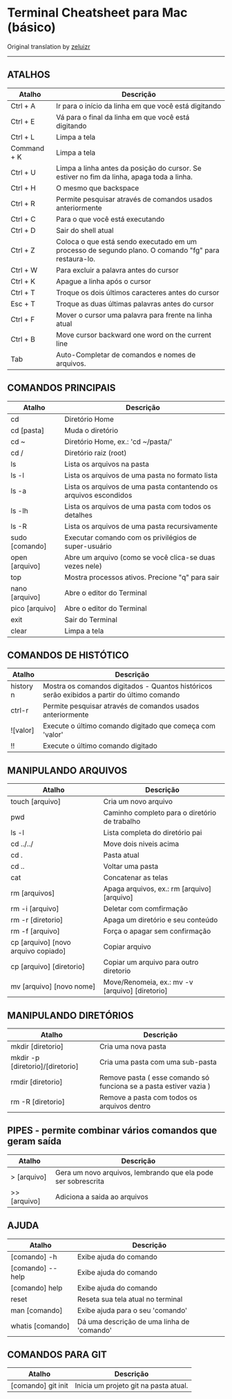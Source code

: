 # Terminal Cheatsheet para Mac (básico)
Original translation by [zeluizr](https://github.com/zeluizr)

------------

## ATALHOS

| Atalho | Descrição |
| ------ | ----------|
| Ctrl + A | Ir para o início da linha em que você está digitando |
| Ctrl + E | Vá para o final da linha em que você está digitando |
| Ctrl + L | Limpa a tela |
| Command + K | Limpa a tela |
| Ctrl + U | Limpa a linha antes da posição do cursor. Se estiver no fim da linha, apaga toda a linha. |
| Ctrl + H | O mesmo que backspace |
| Ctrl + R | Permite pesquisar através de comandos usados ​​anteriormente |
| Ctrl + C | Para o que você está executando |
| Ctrl + D | Sair do shell atual |
| Ctrl + Z | Coloca o que está sendo executado em um processo de segundo plano. O comando "fg" para restaura-lo. |
| Ctrl + W | Para excluir a palavra antes do cursor |
| Ctrl + K | Apague a linha após o cursor |
| Ctrl + T | Troque os dois últimos caracteres antes do cursor |
| Esc + T | Troque as duas últimas palavras antes do cursor |
| Ctrl + F | Mover o cursor uma palavra para frente na linha atual |
| Ctrl + B | Move cursor backward one word on the current line |
| Tab | Auto-Completar de comandos e nomes de arquivos. |


## COMANDOS PRINCIPAIS

| Atalho | Descrição |
| ------ | ----------|
| cd | Diretório Home |
| cd [pasta] | Muda o diretório |
| cd ~ | Diretório Home, ex.: 'cd ~/pasta/' |
| cd / | Diretório raiz (root) |
| ls | Lista os arquivos na pasta |
| ls -l | Lista os arquivos de uma pasta no formato lista |
| ls -a | Lista os arquivos de uma pasta contantendo os arquivos escondidos |
| ls -lh | Lista os arquivos de uma pasta com todos os detalhes |
| ls -R | Lista os arquivos de uma pasta recursivamente |
| sudo [comando] | Executar comando com os privilégios de super-usuário |
| open [arquivo] | Abre um arquivo (como se você clica-se duas vezes nele) |
| top | Mostra processos ativos. Precione "q" para sair |
| nano [arquivo] | Abre o editor do Terminal |
| pico	[arquivo] | Abre o editor do Terminal |
| exit | Sair do Terminal |
| clear | Limpa a tela |


## COMANDOS DE HISTÓTICO

| Atalho | Descrição |
| ------ | ----------|
| history n | Mostra os comandos digitados - Quantos históricos serão exibidos a partir do último comando |
| ctrl-r | Permite pesquisar através de comandos usados ​​anteriormente |
| ![valor] | Execute o último comando digitado que começa com 'valor' |
| !! | Execute o último comando digitado |


## MANIPULANDO ARQUIVOS

| Atalho | Descrição |
| ------ | ----------|
| touch [arquivo] | Cria um novo arquivo |
| pwd | Caminho completo para o diretório de trabalho |
| ls -l | Lista completa do diretório pai |
| cd ../../ | Move dois niveis acima |
| cd . | Pasta atual |
| cd .. | Voltar uma pasta |
| cat | Concatenar as telas |
| rm [arquivos] | Apaga arquivos, ex.: rm [arquivo] [arquivo] |
| rm -i [arquivo] | Deletar com comfirmação |
| rm -r [diretorio] | Apaga um diretório e seu conteúdo |
| rm -f [arquivo] | Força o apagar sem confirmação |
| cp [arquivo] [novo arquivo copiado] | Copiar arquivo |
| cp [arquivo] [diretorio] | Copiar um arquivo para outro diretorio |
| mv [arquivo] [novo nome] | Move/Renomeia, ex.: mv -v [arquivo] [diretorio] |


## MANIPULANDO DIRETÓRIOS

| Atalho | Descrição |
| ------ | ----------|
| mkdir [diretorio] | Cria uma nova pasta |
| mkdir -p [diretorio]/[diretorio] | Cria uma pasta com uma sub-pasta |
| rmdir [diretorio] | Remove pasta ( esse comando só funciona se a pasta estiver vazia ) |
| rm -R [diretorio] | Remove a pasta com todos os arquivos dentro |
 


## PIPES - permite combinar vários comandos que geram saída

| Atalho | Descrição |
| ------ | ----------|
| > [arquivo] | Gera um novo arquivos, lembrando que ela pode ser sobrescrita |
| >> [arquivo] | Adiciona a saida ao arquivos |


## AJUDA

| Atalho | Descrição |
| ------ | ----------|
| [comando] -h | Exibe ajuda do comando |
| [comando] --help | Exibe ajuda do comando |
| [comando] help | Exibe ajuda do comando |
| reset | Reseta sua tela atual no terminal |
| man [comando] | Exibe ajuda para o seu 'comando' |
| whatis [comando] | Dá uma descrição de uma linha de 'comando' |

## COMANDOS PARA GIT

| Atalho | Descrição |
| ------ | ----------|
| [comando] git init | Inicia um projeto git na pasta atual. |